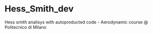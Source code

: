 # Hess_Smith_dev
Hess smith analisys with autoproducted code - Aerodynamic course @ Politecnico di Milano
